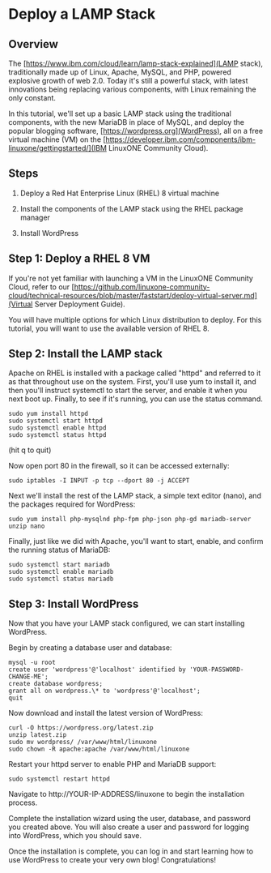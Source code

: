 Deploy a LAMP Stack
===================

Overview
--------

The [https://www.ibm.com/cloud/learn/lamp-stack-explained](LAMP stack), traditionally made up of Linux, Apache, MySQL, and PHP, powered explosive growth of web 2.0. Today it's still a powerful stack, with latest innovations being replacing various components, with Linux remaining the only constant.

In this tutorial, we'll set up a basic LAMP stack using the traditional components, with the new MariaDB in place of MySQL, and deploy the popular blogging software, [https://wordpress.org](WordPress), all on a free virtual machine (VM) on the [https://developer.ibm.com/components/ibm-linuxone/gettingstarted/](IBM LinuxONE Community Cloud).

Steps
-----

1. Deploy a Red Hat Enterprise Linux (RHEL) 8 virtual machine

2. Install the components of the LAMP stack using the RHEL package manager

3. Install WordPress

Step 1: Deploy a RHEL 8 VM
--------------------------

If you're not yet familiar with launching a VM in the LinuxONE Community Cloud, refer to our [https://github.com/linuxone-community-cloud/technical-resources/blob/master/faststart/deploy-virtual-server.md](Virtual Server Deployment Guide).

You will have multiple options for which Linux distribution to deploy. For this tutorial, you will want to use the available version of RHEL 8.

Step 2: Install the LAMP stack
------------------------------

Apache on RHEL is installed with a package called "httpd" and referred to it as that throughout use on the system. First, you'll use yum to install it, and then you'll instruct systemctl to start the server, and enable it when you next boot up. Finally, to see if it's running, you can use the status command.

```
sudo yum install httpd
sudo systemctl start httpd
sudo systemctl enable httpd
sudo systemctl status httpd
```

(hit q to quit)

Now open port 80 in the firewall, so it can be accessed externally:

```
sudo iptables -I INPUT -p tcp --dport 80 -j ACCEPT
```

Next we'll install the rest of the LAMP stack, a simple text editor (nano), and the packages required for WordPress:

```
sudo yum install php-mysqlnd php-fpm php-json php-gd mariadb-server unzip nano
```

Finally, just like we did with Apache, you'll want to start, enable, and confirm the running status of MariaDB:

```
sudo systemctl start mariadb
sudo systemctl enable mariadb
sudo systemctl status mariadb
```

Step 3: Install WordPress
-------------------------

Now that you have your LAMP stack configured, we can start installing WordPress.

Begin by creating a database user and database:


```
mysql -u root
create user 'wordpress'@'localhost' identified by 'YOUR-PASSWORD-CHANGE-ME';
create database wordpress;
grant all on wordpress.\* to 'wordpress'@'localhost';
quit
```

Now download and install the latest version of WordPress:

```
curl -O https://wordpress.org/latest.zip
unzip latest.zip
sudo mv wordpress/ /var/www/html/linuxone
sudo chown -R apache:apache /var/www/html/linuxone
```

Restart your httpd server to enable PHP and MariaDB support:

```
sudo systemctl restart httpd
```

Navigate to http://YOUR-IP-ADDRESS/linuxone to begin the installation process.

Complete the installation wizard using the user, database, and password you created above. You will also create a user and password for logging into WordPress, which you should save.

Once the installation is complete, you can log in and start learning how to use WordPress to create your very own blog! Congratulations!
